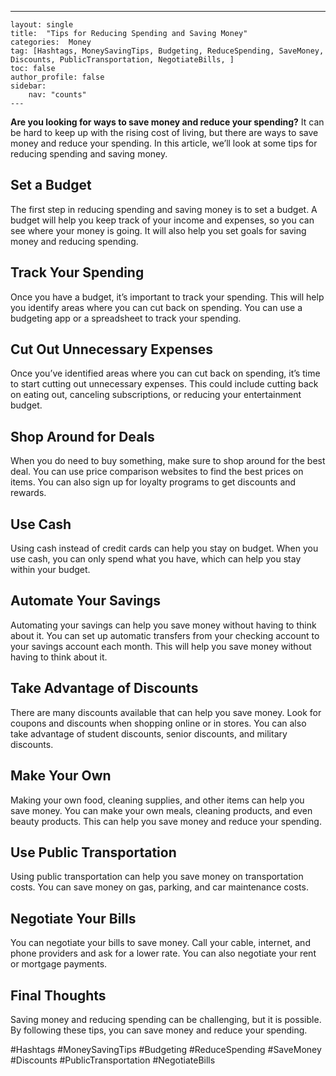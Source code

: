 ---
    layout: single
    title:  "Tips for Reducing Spending and Saving Money"
    categories:  Money
    tag: [Hashtags, MoneySavingTips, Budgeting, ReduceSpending, SaveMoney, Discounts, PublicTransportation, NegotiateBills, ]
    toc: false
    author_profile: false
    sidebar:
        nav: "counts"
    ---
    
**Are you looking for ways to save money and reduce your spending?** It can be hard to keep up with the rising cost of living, but there are ways to save money and reduce your spending. In this article, we’ll look at some tips for reducing spending and saving money.

## Set a Budget

The first step in reducing spending and saving money is to set a budget. A budget will help you keep track of your income and expenses, so you can see where your money is going. It will also help you set goals for saving money and reducing spending.

## Track Your Spending

Once you have a budget, it’s important to track your spending. This will help you identify areas where you can cut back on spending. You can use a budgeting app or a spreadsheet to track your spending.

## Cut Out Unnecessary Expenses

Once you’ve identified areas where you can cut back on spending, it’s time to start cutting out unnecessary expenses. This could include cutting back on eating out, canceling subscriptions, or reducing your entertainment budget.

## Shop Around for Deals

When you do need to buy something, make sure to shop around for the best deal. You can use price comparison websites to find the best prices on items. You can also sign up for loyalty programs to get discounts and rewards.

## Use Cash

Using cash instead of credit cards can help you stay on budget. When you use cash, you can only spend what you have, which can help you stay within your budget.

## Automate Your Savings

Automating your savings can help you save money without having to think about it. You can set up automatic transfers from your checking account to your savings account each month. This will help you save money without having to think about it.

## Take Advantage of Discounts

There are many discounts available that can help you save money. Look for coupons and discounts when shopping online or in stores. You can also take advantage of student discounts, senior discounts, and military discounts.

## Make Your Own

Making your own food, cleaning supplies, and other items can help you save money. You can make your own meals, cleaning products, and even beauty products. This can help you save money and reduce your spending.

## Use Public Transportation

Using public transportation can help you save money on transportation costs. You can save money on gas, parking, and car maintenance costs.

## Negotiate Your Bills

You can negotiate your bills to save money. Call your cable, internet, and phone providers and ask for a lower rate. You can also negotiate your rent or mortgage payments.

## Final Thoughts

Saving money and reducing spending can be challenging, but it is possible. By following these tips, you can save money and reduce your spending.

#Hashtags
#MoneySavingTips #Budgeting #ReduceSpending #SaveMoney #Discounts #PublicTransportation #NegotiateBills